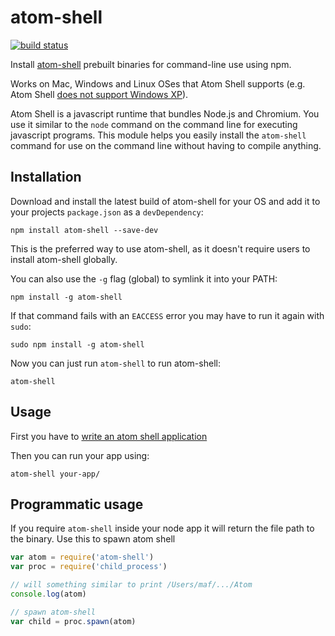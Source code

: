 # atom-shell

[![build status](http://img.shields.io/travis/mafintosh/atom-shell.svg?style=flat)](http://travis-ci.org/mafintosh/atom-shell)

Install [atom-shell](https://github.com/atom/atom-shell) prebuilt binaries for command-line use using npm.

Works on Mac, Windows and Linux OSes that Atom Shell supports (e.g. Atom Shell [does not support Windows XP](https://github.com/atom/atom-shell/issues/691)).

Atom Shell is a javascript runtime that bundles Node.js and Chromium. You use it similar to the `node` command on the command line for executing javascript programs. This module helps you easily install the `atom-shell` command for use on the command line without having to compile anything.

## Installation

Download and install the latest build of atom-shell for your OS and add it to your projects `package.json` as a `devDependency`:

```
npm install atom-shell --save-dev
```

This is the preferred way to use atom-shell, as it doesn't require users to install atom-shell globally.

You can also use the `-g` flag (global) to symlink it into your PATH:

```
npm install -g atom-shell
```

If that command fails with an `EACCESS` error you may have to run it again with `sudo`:

```
sudo npm install -g atom-shell
```

Now you can just run `atom-shell` to run atom-shell:

```
atom-shell
```

## Usage

First you have to [write an atom shell application](https://github.com/atom/atom-shell/blob/master/docs/tutorial/quick-start.md#write-your-first-atom-shell-app)

Then you can run your app using:

```
atom-shell your-app/
```

## Programmatic usage

If you require `atom-shell` inside your node app it will return the file path to the binary.
Use this to spawn atom shell

``` js
var atom = require('atom-shell')
var proc = require('child_process')

// will something similar to print /Users/maf/.../Atom
console.log(atom)

// spawn atom-shell
var child = proc.spawn(atom)
```
